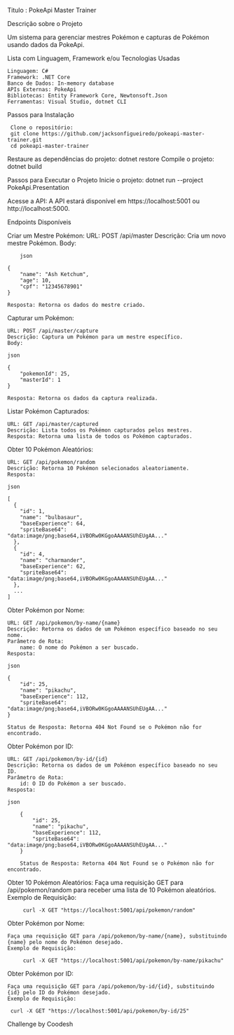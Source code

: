Titulo : PokeApi Master Trainer


Descrição sobre o Projeto

Um sistema para gerenciar mestres Pokémon e capturas de Pokémon usando dados da PokeApi.

Lista com Linguagem, Framework e/ou Tecnologias Usadas

    Linguagem: C#
    Framework: .NET Core
    Banco de Dados: In-memory database
    APIs Externas: PokeApi
    Bibliotecas: Entity Framework Core, Newtonsoft.Json
    Ferramentas: Visual Studio, dotnet CLI

Passos para Instalação

     Clone o repositório:
     git clone https://github.com/jacksonfigueiredo/pokeapi-master-trainer.git
     cd pokeapi-master-trainer

Restaure as dependências do projeto: dotnet restore
     Compile o projeto: dotnet build


Passos para Executar o Projeto
     Inicie o projeto: dotnet run --project PokeApi.Presentation

Acesse a API:
     A API estará disponível em https://localhost:5001 ou http://localhost:5000.

Endpoints Disponíveis

Criar um Mestre Pokémon:
        URL: POST /api/master
        Descrição: Cria um novo mestre Pokémon.
        Body:

        json

    {
        "name": "Ash Ketchum",
        "age": 10,
        "cpf": "12345678901"
    }

    Resposta: Retorna os dados do mestre criado.

Capturar um Pokémon:

    URL: POST /api/master/capture
    Descrição: Captura um Pokémon para um mestre específico.
    Body:

    json

    {
        "pokemonId": 25,
        "masterId": 1
    }

    Resposta: Retorna os dados da captura realizada.

Listar Pokémon Capturados:

    URL: GET /api/master/captured
    Descrição: Lista todos os Pokémon capturados pelos mestres.
    Resposta: Retorna uma lista de todos os Pokémon capturados.

Obter 10 Pokémon Aleatórios:

    URL: GET /api/pokemon/random
    Descrição: Retorna 10 Pokémon selecionados aleatoriamente.
    Resposta:

    json

    [
      {
        "id": 1,
        "name": "bulbasaur",
        "baseExperience": 64,
        "spriteBase64": "data:image/png;base64,iVBORw0KGgoAAAANSUhEUgAA..."
      },
      {
        "id": 4,
        "name": "charmander",
        "baseExperience": 62,
        "spriteBase64": "data:image/png;base64,iVBORw0KGgoAAAANSUhEUgAA..."
      },
      ...
    ]

Obter Pokémon por Nome:

    URL: GET /api/pokemon/by-name/{name}
    Descrição: Retorna os dados de um Pokémon específico baseado no seu nome.
    Parâmetro de Rota:
        name: O nome do Pokémon a ser buscado.
    Resposta:

    json

    {
        "id": 25,
        "name": "pikachu",
        "baseExperience": 112,
        "spriteBase64": "data:image/png;base64,iVBORw0KGgoAAAANSUhEUgAA..."
    }

    Status de Resposta: Retorna 404 Not Found se o Pokémon não for encontrado.

    

Obter Pokémon por ID:

    URL: GET /api/pokemon/by-id/{id}
    Descrição: Retorna os dados de um Pokémon específico baseado no seu ID.
    Parâmetro de Rota:
        id: O ID do Pokémon a ser buscado.
    Resposta:

    json

        {
            "id": 25,
            "name": "pikachu",
            "baseExperience": 112,
            "spriteBase64": "data:image/png;base64,iVBORw0KGgoAAAANSUhEUgAA..."
        }

        Status de Resposta: Retorna 404 Not Found se o Pokémon não for encontrado.

Obter 10 Pokémon Aleatórios:
        Faça uma requisição GET para /api/pokemon/random para receber uma lista de 10 Pokémon aleatórios.
        Exemplo de Requisição:

         curl -X GET "https://localhost:5001/api/pokemon/random"

Obter Pokémon por Nome:

    Faça uma requisição GET para /api/pokemon/by-name/{name}, substituindo {name} pelo nome do Pokémon desejado.
    Exemplo de Requisição:
         
         curl -X GET "https://localhost:5001/api/pokemon/by-name/pikachu"

Obter Pokémon por ID:

    Faça uma requisição GET para /api/pokemon/by-id/{id}, substituindo {id} pelo ID do Pokémon desejado.
    Exemplo de Requisição:

     curl -X GET "https://localhost:5001/api/pokemon/by-id/25"

Challenge by Coodesh
